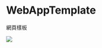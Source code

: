 # WebAppTemplate
網頁樣板


[<img src="https://leonpoipoi.visualstudio.com/_apis/public/build/definitions/717048c8-8e52-49c4-a1a1-72ad331b6b6d/1/badge"/>](https://leonpoipoi.visualstudio.com/WebAppTemplate/_build/index?definitionId=717048c8-8e52-49c4-a1a1-72ad331b6b6d)



